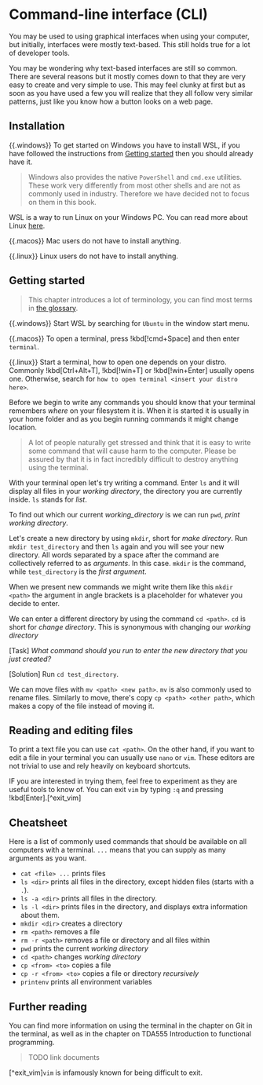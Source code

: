 # Command-line interface (CLI)

You may be used to using graphical interfaces when using your computer, but initially, interfaces were mostly text-based. This still holds true for a lot of developer tools.

You may be wondering why text-based interfaces are still so common. There are several reasons but it mostly comes down to that they are very easy to create and very simple to use. This may feel clunky at first but as soon as you have used a few you will realize that they all follow very similar patterns, just like you know how a button looks on a web page.

## Installation

{{.windows}}
To get started on Windows you have to install WSL, if you have followed the instructions from [Getting started](../getting_started.md) then you should already have it.

> Windows also provides the native `PowerShell` and `cmd.exe` utilities. These work very differently from most other shells and are not as commonly used in industry. Therefore we have decided not to focus on them in this book.

WSL is a way to run Linux on your Windows PC. You can read more about Linux [here](./linux.md).

{{.macos}}
Mac users do not have to install anything.

{{.linux}}
Linux users do not have to install anything.

## Getting started

> This chapter introduces a lot of terminology, you can find most terms in [the glossary](../glossary.md#command-line-terms).

{{.windows}}
Start WSL by searching for `Ubuntu` in the window start menu.

{{.macos}}
To open a terminal, press !kbd[!cmd+Space] and then enter `terminal`.

{{.linux}}
Start a terminal, how to open one depends on your distro. Commonly !kbd[Ctrl+Alt+T], !kbd[!win+T] or !kbd[!win+Enter] usually opens one. Otherwise, search for `how to open terminal <insert your distro here>`.

Before we begin to write any commands you should know that your terminal remembers _where_ on your filesystem it is. When it is started it is usually in your home folder and as you begin running commands it might change location.

> A lot of people naturally get stressed and think that it is easy to write some command that will cause harm to the computer. Please be assured by that it is in fact incredibly difficult to destroy anything using the terminal.

With your terminal open let's try writing a command. Enter `ls` and it will display all files in your _working directory_, the directory you are currently inside. `ls` stands for _list_.

To find out which our current _working_directory_ is we can run `pwd`, _print working directory_.

Let's create a new directory by using `mkdir`, short for _make directory_. Run `mkdir test_directory` and then `ls` again and you will see your new directory. All words separated by a space after the command are collectively referred to as _arguments_. In this case. `mkdir` is the command, while `test_directory` is the _first argument_.

When we present new commands we might write them like this `mkdir <path>` the argument in angle brackets is a placeholder for whatever you decide to enter.

We can enter a different directory by using the command `cd <path>`. `cd` is short for _change directory_. This is synonymous with changing our _working directory_

[Task]
_What command should you run to enter the new directory that you just created?_

[Solution]
Run `cd test_directory`.

We can move files with `mv <path> <new path>`. `mv` is also commonly used to
rename files. Similarly to move, there's copy `cp <path> <other path>`, which
makes a copy of the file instead of moving it.

## Reading and editing files

To print a text file you can use `cat <path>`. On the other hand, if you want to edit a file in your terminal you can usually use `nano` or `vim`. These editors are not trivial to use and rely heavily on keyboard shortcuts.

IF you are interested in trying them, feel free to experiment as they are useful tools to know of. You can exit `vim` by typing `:q` and pressing !kbd[Enter].[^exit_vim]

## Cheatsheet

Here is a list of commonly used commands that should be available on all computers with a terminal. `...` means that you can supply as many arguments as you want.

- `cat <file> ...` prints files
- `ls <dir>` prints all files in the directory, except hidden files (starts with a `.`).
- `ls -a <dir>` prints all files in the directory.
- `ls -l <dir>` prints files in the directory, and displays extra information about them.
- `mkdir <dir>` creates a directory
- `rm <path>` removes a file
- `rm -r <path>` removes a file or directory and all files within
- `pwd` prints the current _working directory_
- `cd <path>` changes _working directory_
- `cp <from> <to>` copies a file
- `cp -r <from> <to>` copies a file or directory _recursively_
- `printenv` prints all environment variables

## Further reading

You can find more information on using the terminal in the chapter on Git in the terminal, as well as in the chapter on TDA555 Introduction to functional programming.

> TODO link documents

[^exit_vim]`vim` is infamously known for being difficult to exit.
